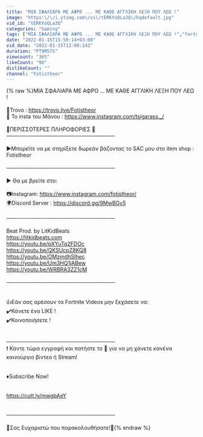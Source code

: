 ```yaml
---
title: "ΜΙΑ ΣΦΑΛΙΑΡΑ ΜΕ ΑΦΡΟ ... ΜΕ ΚΑΘΕ ΑΓΓΛΙΚΗ ΛΕΞΗ ΠΟΥ ΛΕΩ !"
image: "https:\/\/i.ytimg.com\/vi\/tERKYoQLa3Q\/hqdefault.jpg"
vid_id: "tERKYoQLa3Q"
categories: "Gaming"
tags: ["ΜΙΑ ΣΦΑΛΙΑΡΑ ΜΕ ΑΦΡΟ ... ΜΕ ΚΑΘΕ ΑΓΓΛΙΚΗ ΛΕΞΗ ΠΟΥ ΛΕΩ !","fortnite","challenge"]
date: "2022-01-15T15:50:14+03:00"
vid_date: "2022-01-15T12:00:24Z"
duration: "PT9M57S"
viewcount: "365"
likeCount: "98"
dislikeCount: ""
channel: "Fotistheor"
---
```

{% raw %}ΜΙΑ ΣΦΑΛΙΑΡΑ ΜΕ ΑΦΡΟ ... ΜΕ ΚΑΘΕ ΑΓΓΛΙΚΗ ΛΕΞΗ ΠΟΥ ΛΕΩ !<br /><br />💚Trovo : <a rel="nofollow" target="blank" href="https://trovo.live/Fotistheor">https://trovo.live/Fotistheor</a><br />🧑 Το insta του Μάνου : <a rel="nofollow" target="blank" href="https://www.instagram.com/tsigarass._/">https://www.instagram.com/tsigarass._/</a><br /><br />🔻ΠΕΡΙΣΣΟΤΕΡΕΣ ΠΛΗΡΟΦΟΡΙΕΣ 🔻<br />─────────────────────────────<br /><br />►Μπορείτε να με στηρίξετε δωρεάν βάζοντας το SAC μου στο item shop : Fotistheor<br /><br />─────────────────────────────<br /><br />► Θα με βρείτε στο:<br /><br />📷Instagram: <a rel="nofollow" target="blank" href="https://www.instagram.com/fotistheor/​​​">https://www.instagram.com/fotistheor/​​​</a><br />🌍Discord Server : <a rel="nofollow" target="blank" href="https://discord.gg/9MwBGy5​​​">https://discord.gg/9MwBGy5​​​</a><br /><br />─────────────────────────────<br /><br />Beat Prod. by LitKidBeats<br /><a rel="nofollow" target="blank" href="https://litkidbeats.com">https://litkidbeats.com</a><br /><a rel="nofollow" target="blank" href="https://youtu.be/pXYuTq2FDOc">https://youtu.be/pXYuTq2FDOc</a><br /><a rel="nofollow" target="blank" href="https://youtu.be/QKSUcpZ8KQ8">https://youtu.be/QKSUcpZ8KQ8</a><br /><a rel="nofollow" target="blank" href="https://youtu.be/OMzmdhSIhec">https://youtu.be/OMzmdhSIhec</a><br /><a rel="nofollow" target="blank" href="https://youtu.be/Um3HQ1jABew">https://youtu.be/Um3HQ1jABew</a><br /><a rel="nofollow" target="blank" href="https://youtu.be/WRBRA3ZZ1cM">https://youtu.be/WRBRA3ZZ1cM</a><br /><br />─────────────────────────────<br /><br /><br />👍Εάν σας αρέσουν τα Fortnite Videos μην ξεχάσετε να:<br />✔️Κάνετε ένα LIKE !<br />✔️Κοινοποιήσετε !<br /><br /><br />─────────────────────────────<br />❗️ Κάντε τώρα εγγραφή και πατήστε το 🔔 για να μη χάνετε κανένα καινούργιο βίντεο ή Stream!<br /><br /><br />♦️Subscribe Now! <br /><br /><br /><a rel="nofollow" target="blank" href="https://cutt.ly/mwgbAeY​​​">https://cutt.ly/mwgbAeY​​​</a><br /><br /><br />─────────────────────────────<br /><br />💖Σας Ευχαριστώ που παρακολουθήσατε!💖{% endraw %}
